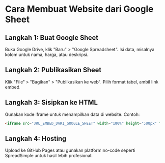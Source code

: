 # Cara Membuat Website dari Google Sheet

## Langkah 1: Buat Google Sheet
Buka Google Drive, klik "Baru" > "Google Spreadsheet". Isi data, misalnya kolom untuk nama, harga, atau deskripsi.

## Langkah 2: Publikasikan Sheet
Klik "File" > "Bagikan" > "Publikasikan ke web". Pilih format tabel, ambil link embed.

## Langkah 3: Sisipkan ke HTML
Gunakan kode iframe untuk menampilkan data di website. Contoh:
```html
<iframe src="URL_EMBED_DARI_GOOGLE_SHEET" width="100%" height="500px" frameborder="0"></iframe>
```

## Langkah 4: Hosting
Upload ke GitHub Pages atau gunakan platform no-code seperti SpreadSimple untuk hasil lebih profesional.